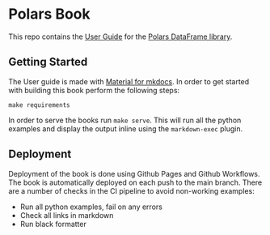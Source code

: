 # Polars Book

This repo contains the [User Guide](https://pola-rs.github.io/polars-book/user-guide/index.html) for the [Polars DataFrame library](https://github.com/pola-rs/polars).

## Getting Started

The User guide is made with [Material for mkdocs](https://squidfunk.github.io/mkdocs-material/). In order to get started with building this book perform the following steps:

```shell
make requirements
```

In order to serve the books run `make serve`. This will run all the python examples and display the output inline using the `markdown-exec` plugin.

## Deployment

Deployment of the book is done using Github Pages and Github Workflows. The book is automatically deployed on each push to the main branch. There are a number of checks in the CI pipeline to avoid non-working examples:

- Run all python examples, fail on any errors
- Check all links in markdown
- Run black formatter
